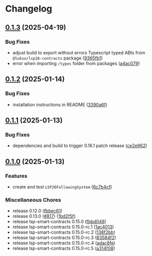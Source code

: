 # Changelog

## [0.1.3](https://github.com/lukso-network/lsp-smart-contracts/compare/lsp26-contracts-v0.1.2...lsp26-contracts-v0.1.3) (2025-04-19)


### Bug Fixes

* adjust build to export without errors Typescript typed ABIs from `@lukso/lsp26-contracts` package ([9365fb1](https://github.com/lukso-network/lsp-smart-contracts/commit/9365fb183e191d5427f313e715834f700fe21eb7))
* error when importing `/types` folder from packages ([a4ac079](https://github.com/lukso-network/lsp-smart-contracts/commit/a4ac079e8ee06d14f0a2c2b042c5cf9c178c32fb))

## [0.1.2](https://github.com/lukso-network/lsp-smart-contracts/compare/lsp26-contracts-v0.1.1...lsp26-contracts-v0.1.2) (2025-01-14)


### Bug Fixes

* installation instructions in README ([3390a6f](https://github.com/lukso-network/lsp-smart-contracts/commit/3390a6fe659efecb0c6c12e88263c1996d714fae))

## [0.1.1](https://github.com/lukso-network/lsp-smart-contracts/compare/lsp26-contracts-v0.1.0...lsp26-contracts-v0.1.1) (2025-01-13)


### Bug Fixes

* dependencies and build to trigger 0.16.1 patch release ([ce2e962](https://github.com/lukso-network/lsp-smart-contracts/commit/ce2e962741f8e18cabd15f786fffd2229ff41ab0))

## [0.1.0](https://github.com/lukso-network/lsp-smart-contracts/compare/lsp26-contracts-v0.1.0...lsp26-contracts-v0.1.0) (2025-01-13)


### Features

* create and test `LSP26FollowingSystem` ([6c7b4cf](https://github.com/lukso-network/lsp-smart-contracts/commit/6c7b4cf7bcd042d6b2dd693bfe5fdbbc8b867516))


### Miscellaneous Chores

* release 0.12.0 ([fbbec61](https://github.com/lukso-network/lsp-smart-contracts/commit/fbbec6199c6351721acedb35110fc1cc7bbb65ad))
* release 0.13.0 ([#817](https://github.com/lukso-network/lsp-smart-contracts/issues/817)) ([1bd2f5f](https://github.com/lukso-network/lsp-smart-contracts/commit/1bd2f5f699ecdbef857527cdac50df50dc051002))
* release lsp-smart-contracts 0.15.0 ([fbbd048](https://github.com/lukso-network/lsp-smart-contracts/commit/fbbd0484aa8208fec06d639e44d864c66650edbd))
* release lsp-smart-contracts 0.15.0-rc.1 ([1ac4013](https://github.com/lukso-network/lsp-smart-contracts/commit/1ac4013b943d0d316005511e3c70cb2751864de7))
* release lsp-smart-contracts 0.15.0-rc.2 ([138f2bb](https://github.com/lukso-network/lsp-smart-contracts/commit/138f2bb132bd98d600f3bd408acf8eca3b978402))
* release lsp-smart-contracts 0.15.0-rc.3 ([83584f2](https://github.com/lukso-network/lsp-smart-contracts/commit/83584f2b62e1b317ca3687adff85e53ce0b90f42))
* release lsp-smart-contracts 0.15.0-rc.4 ([adac8fe](https://github.com/lukso-network/lsp-smart-contracts/commit/adac8fe1df9b962dbb648d40c5c70de561fe7f88))
* release lsp-smart-contracts 0.15.0-rc.5 ([a314f08](https://github.com/lukso-network/lsp-smart-contracts/commit/a314f08fbabf7b166aca4d2212a69ae444405155))
